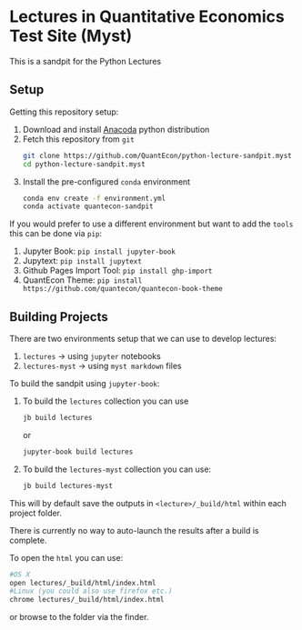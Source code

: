 
# Lectures in Quantitative Economics Test Site (Myst)

This is a sandpit for the Python Lectures

## Setup

Getting this repository setup:

1. Download and install [Anacoda](https://www.anaconda.com/distribution/) python distribution
2. Fetch this repository from `git`
   ```bash
   git clone https://github.com/QuantEcon/python-lecture-sandpit.myst
   cd python-lecture-sandpit.myst
   ```
3. Install the pre-configured `conda` environment
   ```bash
   conda env create -f environment.yml
   conda activate quantecon-sandpit
   ```

If you would prefer to use a different environment but want to add the `tools` this can be done
via `pip`:

1. Jupyter Book: `pip install jupyter-book`
2. Jupytext: `pip install jupytext`
3. Github Pages Import Tool: `pip install ghp-import`
4. QuantEcon Theme: `pip install https://github.com/quantecon/quantecon-book-theme`

## Building Projects

There are two environments setup that we can use to develop lectures:

1. `lectures` -> using `jupyter` notebooks
2. `lectures-myst` -> using `myst markdown` files

To build the sandpit using `jupyter-book`:

1. To build the `lectures` collection you can use
   ```bash
   jb build lectures
   ```
   or
   ```bash
   jupyter-book build lectures
   ```
2. To build the `lectures-myst` collection you can use:
   ```bash
   jb build lectures-myst
   ```

This will by default save the outputs in `<lecture>/_build/html` within each project folder.

There is currently no way to auto-launch the results after a build is complete.

To open the `html` you can use:

```bash
#OS X
open lectures/_build/html/index.html
#Linux (you could also use firefox etc.)
chrome lectures/_build/html/index.html
```

or browse to the folder via the finder.

